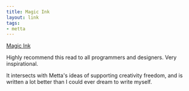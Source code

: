 ```yaml
--- 
title: Magic Ink
layout: link
tags: 
- metta
---
```

[Magic Ink](http://worrydream.com/MagicInk/)

Highly recommend this read to all programmers and designers. Very
inspirational.

It intersects with Metta's ideas of supporting creativity freedom, and is
written a lot better than I could ever dream to write myself.
